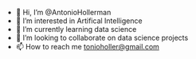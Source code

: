 - 👋 Hi, I’m @AntonioHollerman
- 👀 I’m interested in Artifical Intelligence
- 🌱 I’m currently learning data science
- 💞️ I’m looking to collaborate on data science projects
- 📫 How to reach me tonioholler@gmail.com

<!---
AntonioHollerman/AntonioHollerman is a ✨ special ✨ repository because its `README.md` (this file) appears on your GitHub profile.
You can click the Preview link to take a look at your changes.
--->
